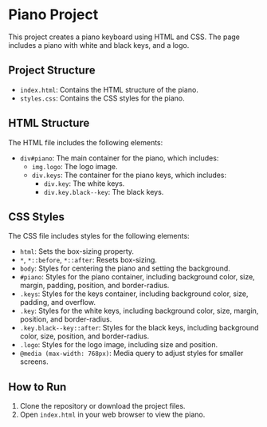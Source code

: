 # Piano Project

This project creates a piano keyboard using HTML and CSS. The page includes a piano with white and black keys, and a logo.

## Project Structure
- `index.html`: Contains the HTML structure of the piano.
- `styles.css`: Contains the CSS styles for the piano.

## HTML Structure
The HTML file includes the following elements:
- `div#piano`: The main container for the piano, which includes:
  - `img.logo`: The logo image.
  - `div.keys`: The container for the piano keys, which includes:
    - `div.key`: The white keys.
    - `div.key.black--key`: The black keys.

## CSS Styles
The CSS file includes styles for the following elements:
- `html`: Sets the box-sizing property.
- `*`, `*::before`, `*::after`: Resets box-sizing.
- `body`: Styles for centering the piano and setting the background.
- `#piano`: Styles for the piano container, including background color, size, margin, padding, position, and border-radius.
- `.keys`: Styles for the keys container, including background color, size, padding, and overflow.
- `.key`: Styles for the white keys, including background color, size, margin, position, and border-radius.
- `.key.black--key::after`: Styles for the black keys, including background color, size, position, and border-radius.
- `.logo`: Styles for the logo image, including size and position.
- `@media (max-width: 768px)`: Media query to adjust styles for smaller screens.

## How to Run
1. Clone the repository or download the project files.
2. Open `index.html` in your web browser to view the piano.


